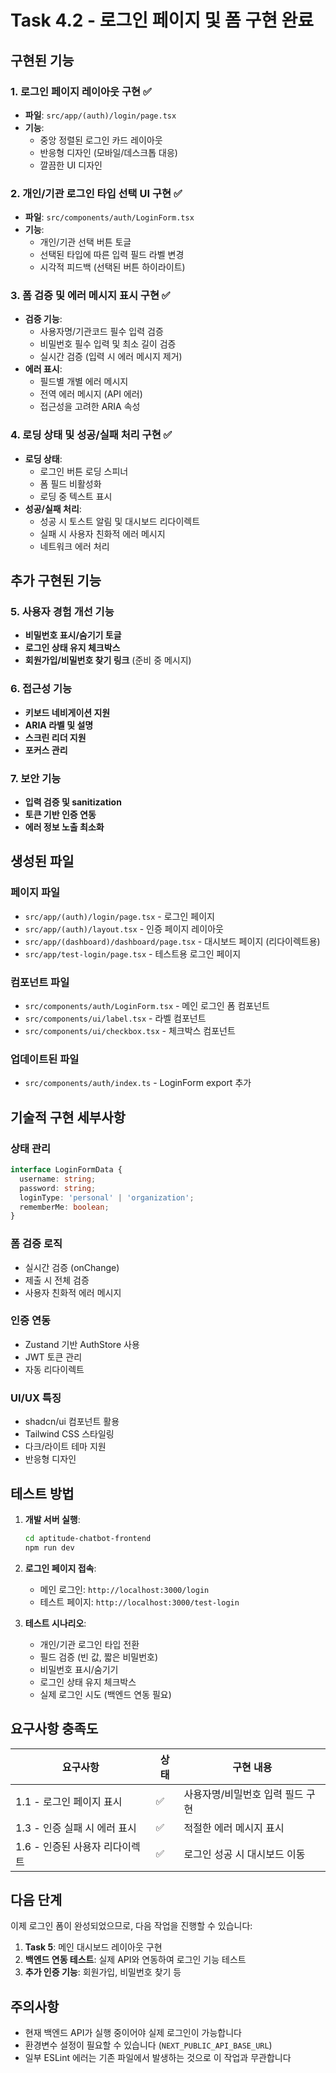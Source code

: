 # Task 4.2 - 로그인 페이지 및 폼 구현 완료

## 구현된 기능

### 1. 로그인 페이지 레이아웃 구현 ✅

- **파일**: `src/app/(auth)/login/page.tsx`
- **기능**:
  - 중앙 정렬된 로그인 카드 레이아웃
  - 반응형 디자인 (모바일/데스크톱 대응)
  - 깔끔한 UI 디자인

### 2. 개인/기관 로그인 타입 선택 UI 구현 ✅

- **파일**: `src/components/auth/LoginForm.tsx`
- **기능**:
  - 개인/기관 선택 버튼 토글
  - 선택된 타입에 따른 입력 필드 라벨 변경
  - 시각적 피드백 (선택된 버튼 하이라이트)

### 3. 폼 검증 및 에러 메시지 표시 구현 ✅

- **검증 기능**:
  - 사용자명/기관코드 필수 입력 검증
  - 비밀번호 필수 입력 및 최소 길이 검증
  - 실시간 검증 (입력 시 에러 메시지 제거)
- **에러 표시**:
  - 필드별 개별 에러 메시지
  - 전역 에러 메시지 (API 에러)
  - 접근성을 고려한 ARIA 속성

### 4. 로딩 상태 및 성공/실패 처리 구현 ✅

- **로딩 상태**:
  - 로그인 버튼 로딩 스피너
  - 폼 필드 비활성화
  - 로딩 중 텍스트 표시
- **성공/실패 처리**:
  - 성공 시 토스트 알림 및 대시보드 리다이렉트
  - 실패 시 사용자 친화적 에러 메시지
  - 네트워크 에러 처리

## 추가 구현된 기능

### 5. 사용자 경험 개선 기능

- **비밀번호 표시/숨기기 토글**
- **로그인 상태 유지 체크박스**
- **회원가입/비밀번호 찾기 링크** (준비 중 메시지)

### 6. 접근성 기능

- **키보드 네비게이션 지원**
- **ARIA 라벨 및 설명**
- **스크린 리더 지원**
- **포커스 관리**

### 7. 보안 기능

- **입력 검증 및 sanitization**
- **토큰 기반 인증 연동**
- **에러 정보 노출 최소화**

## 생성된 파일

### 페이지 파일

- `src/app/(auth)/login/page.tsx` - 로그인 페이지
- `src/app/(auth)/layout.tsx` - 인증 페이지 레이아웃
- `src/app/(dashboard)/dashboard/page.tsx` - 대시보드 페이지 (리다이렉트용)
- `src/app/test-login/page.tsx` - 테스트용 로그인 페이지

### 컴포넌트 파일

- `src/components/auth/LoginForm.tsx` - 메인 로그인 폼 컴포넌트
- `src/components/ui/label.tsx` - 라벨 컴포넌트
- `src/components/ui/checkbox.tsx` - 체크박스 컴포넌트

### 업데이트된 파일

- `src/components/auth/index.ts` - LoginForm export 추가

## 기술적 구현 세부사항

### 상태 관리

```typescript
interface LoginFormData {
  username: string;
  password: string;
  loginType: 'personal' | 'organization';
  rememberMe: boolean;
}
```

### 폼 검증 로직

- 실시간 검증 (onChange)
- 제출 시 전체 검증
- 사용자 친화적 에러 메시지

### 인증 연동

- Zustand 기반 AuthStore 사용
- JWT 토큰 관리
- 자동 리다이렉트

### UI/UX 특징

- shadcn/ui 컴포넌트 활용
- Tailwind CSS 스타일링
- 다크/라이트 테마 지원
- 반응형 디자인

## 테스트 방법

1. **개발 서버 실행**:

   ```bash
   cd aptitude-chatbot-frontend
   npm run dev
   ```

2. **로그인 페이지 접속**:
   - 메인 로그인: `http://localhost:3000/login`
   - 테스트 페이지: `http://localhost:3000/test-login`

3. **테스트 시나리오**:
   - 개인/기관 로그인 타입 전환
   - 필드 검증 (빈 값, 짧은 비밀번호)
   - 비밀번호 표시/숨기기
   - 로그인 상태 유지 체크박스
   - 실제 로그인 시도 (백엔드 연동 필요)

## 요구사항 충족도

| 요구사항                       | 상태 | 구현 내용                        |
| ------------------------------ | ---- | -------------------------------- |
| 1.1 - 로그인 페이지 표시       | ✅   | 사용자명/비밀번호 입력 필드 구현 |
| 1.3 - 인증 실패 시 에러 표시   | ✅   | 적절한 에러 메시지 표시          |
| 1.6 - 인증된 사용자 리다이렉트 | ✅   | 로그인 성공 시 대시보드 이동     |

## 다음 단계

이제 로그인 폼이 완성되었으므로, 다음 작업을 진행할 수 있습니다:

1. **Task 5**: 메인 대시보드 레이아웃 구현
2. **백엔드 연동 테스트**: 실제 API와 연동하여 로그인 기능 테스트
3. **추가 인증 기능**: 회원가입, 비밀번호 찾기 등

## 주의사항

- 현재 백엔드 API가 실행 중이어야 실제 로그인이 가능합니다
- 환경변수 설정이 필요할 수 있습니다 (`NEXT_PUBLIC_API_BASE_URL`)
- 일부 ESLint 에러는 기존 파일에서 발생하는 것으로 이 작업과 무관합니다

